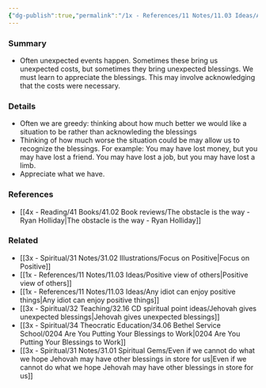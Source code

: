 ```yaml
---
{"dg-publish":true,"permalink":"/1x - References/11 Notes/11.03 Ideas/Appreciate unexpected blessings and accept unexpected costs/","title":"Appreciate unexpected blessings and accept unexpected costs","created":"2023-08-06T11:59:50.896+03:00","updated":"2024-02-14T20:18:36.082+03:00"}
---
```



### Summary
- Often unexpected events happen. Sometimes these bring us unexpected costs, but sometimes they bring unexpected blessings. We must learn to appreciate the blessings. This may involve acknowledging that the costs were necessary.

### Details
- Often we are greedy: thinking about how much better we would like a situation to be rather than acknowleding the blessings
- Thinking of how much worse the situation could be may allow us to recognize the blessings. For example: You may have lost money, but you may have lost a friend. You may have lost a job, but you may have lost a limb.
- Appreciate what we have.

### References
- [[4x - Reading/41 Books/41.02 Book reviews/The obstacle is the way - Ryan Holliday\|The obstacle is the way - Ryan Holliday]]

### Related
- [[3x - Spiritual/31 Notes/31.02 Illustrations/Focus on Positive\|Focus on Positive]]
- [[1x - References/11 Notes/11.03 Ideas/Positive view of others\|Positive view of others]]
- [[1x - References/11 Notes/11.03 Ideas/Any idiot can enjoy positive things\|Any idiot can enjoy positive things]]
- [[3x - Spiritual/32 Teaching/32.16 CD spiritual point ideas/Jehovah gives unexpected blessings\|Jehovah gives unexpected blessings]]
- [[3x - Spiritual/34 Theocratic Education/34.06 Bethel Service School/0204 Are You Putting Your Blessings to Work\|0204 Are You Putting Your Blessings to Work]]
- [[3x - Spiritual/31 Notes/31.01 Spiritual Gems/Even if we cannot do what we hope Jehovah may have other blessings in store for us\|Even if we cannot do what we hope Jehovah may have other blessings in store for us]]
